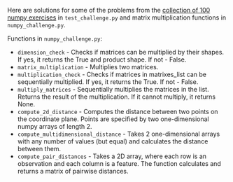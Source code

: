 Here are solutions for some of the problems from the [collection of 100 numpy exercises](https://github.com/rougier/numpy-100) in `test_challenge.py` and matrix multiplication functions in `numpy_challenge.py`.

Functions in `numpy_challenge.py`:
- `dimension_check` - Checks if matrices can be multiplied by their shapes. If yes, it returns the True and product shape. If not - False.
- `matrix_multiplication` - Multiplies two matrices.
- `multiplication_check` - Checks if matrices in matrixes_list can be sequentially multiplied. If yes, it returns the True.  If not - False.
- `multiply_matrices` - Sequentially multiplies the matrices in the list. Returns the result of the multiplication. If it cannot multiply, it returns None.
- `compute_2d_distance` - Computes the distance between two points on the coordinate plane. Points are specified by two one-dimensional numpy arrays of length 2.
- `compute_multidimensional_distance` - Takes 2 one-dimensional arrays with any number of values (but equal) and calculates the distance between them.
- `compute_pair_distances` - Takes a 2D array, where each row is an observation and each column is a feature. The function calculates and returns a matrix of pairwise distances.